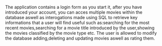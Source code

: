 The application contains a login form as you start it, after you have introduced your account, you can acces multiple movies within the database aswell as interogations made using SQL to retrieve key informations that a user will find useful such as:searching for the most recent movies,searching for a movie title introduced by the user,showing the movies classified by the movie type etc.
The user is allowed to modify the database adding,deleting and updating movies aswell as rating them.
